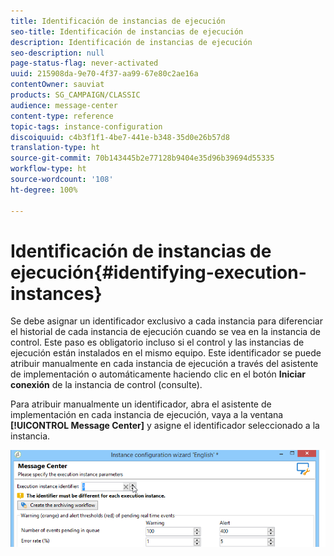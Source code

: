 ```yaml
---
title: Identificación de instancias de ejecución
seo-title: Identificación de instancias de ejecución
description: Identificación de instancias de ejecución
seo-description: null
page-status-flag: never-activated
uuid: 215908da-9e70-4f37-aa99-67e80c2ae16a
contentOwner: sauviat
products: SG_CAMPAIGN/CLASSIC
audience: message-center
content-type: reference
topic-tags: instance-configuration
discoiquuid: c4b3f1f1-4be7-441e-b348-35d0e26b57d8
translation-type: ht
source-git-commit: 70b143445b2e77128b9404e35d96b39694d55335
workflow-type: ht
source-wordcount: '108'
ht-degree: 100%

---
```



# Identificación de instancias de ejecución{#identifying-execution-instances}

Se debe asignar un identificador exclusivo a cada instancia para diferenciar el historial de cada instancia de ejecución cuando se vea en la instancia de control. Este paso es obligatorio incluso si el control y las instancias de ejecución están instalados en el mismo equipo. Este identificador se puede atribuir manualmente en cada instancia de ejecución a través del asistente de implementación o automáticamente haciendo clic en el botón **Iniciar conexión** de la instancia de control (consulte).[](../../message-center/using/creating-a-shared-connection.md#control-instance)

Para atribuir manualmente un identificador, abra el asistente de implementación en cada instancia de ejecución, vaya a la ventana **[!UICONTROL Message Center]** y asigne el identificador seleccionado a la instancia.

![](assets/messagecenter_id_execinstance_001.png)

